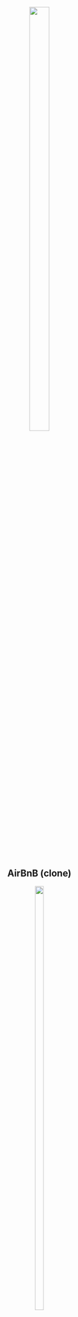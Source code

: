 
<h1 align="center" >
<br>
    <img src="https://assets.website-files.com/6105315644a26f77912a1ada/610540e8b4cd6969794fe673_Holberton_School_logo-04-04.svg" height="50%" width="30%">
</h1>

<h2 align="center">
    AirBnB (clone)
</h2>

<p align="center">
<img src="https://user-images.githubusercontent.com/68792144/141602345-7b71c4ea-a4dd-42d9-b706-7fc2c7b85ca5.png" height="50%" width="20%">
</p>

<p align="center">
    <a href="https://github.com/cristhian1107/printf/commits/main">
        <img src="https://img.shields.io/github/last-commit/cristhian1107/AirBnB_clone.svg?style=flat-square&logo=github&logoColor=white" alt="GitHub last commit">
    </a>
    <a href="https://github.com/cristhian1107/printf/issues">
    <img src="https://img.shields.io/github/issues-raw/cristhian1107/AirBnB_clone.svg?style=flat-square&logo=github&logoColor=white"
         alt="GitHub issues">
    </a>
    <a href="https://github.com/cristhian1107/printf/pulls">
    <img src="https://img.shields.io/github/issues-pr-raw/cristhian1107/AirBnB_clone.svg?style=flat-square&logo=github&logoColor=white"
         alt="GitHub pull requests">
    </a>
</p>

<h4 align="center"> This project is WepApp in Python </h4>

<p align="center">
    <a href="#Description">Description</a> •
    <a href="#The console">The console</a> •
    <a href="#Contact Information">Contact Information</a> •
</p>

# Overview
This is first step for the project AirBnB-Clone called ´´The console´´.
First we create a command line interpreter like we did in Shell Project.
Then we have to manage Classes in order to create, show, update and destroy objects.

# Description
This project is the first step of the AirBnB project, which is an AirBnB clone that includes design, layout, infrastructure and database.

It consists of the implementation of a command line interface in the PYTHON programming language, which simulates the interaction with a RESTful API and data persistence. As well as basic functions such as create, show, update, destroy that simulate a CRUD (Create, Read, Update, Delete) of a lifetime towards a database.

We will not implement all the features, just some of them to cover all the fundamental concepts of the higher level programming track.

# The console

<p align="center"><img src="https://user-images.githubusercontent.com/68792144/141602516-90e36740-e66e-4edd-8baf-08f318b10a58.png" width="700"></p>

## Files Contained on this repository

| File | Description |
|--|--|
| **AUTHORS** | Contains the authors of the AirBnB-Clone Project. |
| **README.md** | Contains an overview of AirBnB-Clone Project. Important things that you should know before executes our AirBnB-Clone command line program. |
| **.gitignore** | Ignores local generate files .json .csv and temporary files. |
| **console.py** |  **HBNBCommand:** Class that defines the command line interpreter. **do_EOF:** command to exit the program. **do_quit:** command to exit the program. **emptyline:** when the line is empty does not perform any action. **do_precmd:** parses command input **help_help:** Prints help command description. **do_create:** Creates a new instance of BaseModel. **do_show:** Prints the string representation of an instance. **do_destroy** Deletes an instance based on the class name and id. **do_all** Prints all string representation of all instances. **do_update** Updates an instance by adding or updating its attribute. **do_count** counts number of instances of a class. |
| **models** | **engine** file storage directory. **__init__.py ** Create a unique FileStorage instance for your application. **amenity.py ** Class based on BaseModel. **base_model.py ** Base class that defines all common attributes/methods for other classes. **city.py ** Class based on BaseModel. **place.py ** Class based on BaseModel. **review.py ** Class based on BaseModel. **state.py ** Class based on BaseModel. **user.py ** Class based on BaseModel. |
| **shell_script** | **executable_files.sh ** Makes all files exceutables. **generate_authors.sh ** Generates authors file for the project. **style_code.sh ** Checks the pycodestyle and shellcheck. |
| **tests** | **test_models** Test files directory. **__init__.py ** Packages the tests files. |

## Install
```shell
git clone https://github.com/cristhian1107/AirBnB_clone.git
```

## Execution
`Interactive Mode`
 ```shell
 $ ./console.py
(hbnb) help
Documented commands (type help <topic>):
========================================
EOF  help  quit
(hbnb)
(hbnb)
(hbnb) quit
$
 ```
`Non-Interactive Mode`
```shell
$ echo "help" | ./console.py
(hbnb)
Documented commands (type help <topic>):
========================================
EOF  help  quit
(hbnb)
$
$ cat test_help
help
$
$ cat test_help | ./console.py
(hbnb)
Documented commands (type help <topic>):
========================================
EOF  help  quit
(hbnb)
$
```

## Commands
| CMD   | Description | Usage |
|--------|--------|--------|
| **`help`**   | Displays help manual and usage of command specified | `help` `<command>` <br> `help`|
| **`quit`**   | Exit the program | `quit` |
| **`EOF`**    | Exit the program | `EOF` <br>`Ctrl + D`|
| **`create`** | Creates new id for a new class | `create <class name>` |
| **`show`**   |  Prints the string representation of an instance based on the class name  | `show <class name> id`|
| **`destroy`**| Deletes an instance based on the class name and id | `destroy <class name> id`|
| **`all`**    | Prints all string representation of all instances based or not on the class name | `all` <br> `all <class name>`|
| **`update`** | Updates an instance based on the class name and id by adding or updating attribute | `update <class name> <id> <attribute> <value>` |


## Authors and Github

* **Please, read the [AUTHORS](https://github.com/cristhian1107/AirBnB_clone/blob/main/AUTHORS) file**
* **https://github.com/cristhian1107/AirBnB_clone**

# Contact Information
Please feel free to contact us regarding any matter (specially about mistakes, recomendations and gramar errors)

<p align="center">

Cristhian Apaza -
<a href="https://github.com/cristhian1107">
        <img src="https://img.shields.io/badge/Cristhian-mainPage-blue">
</a>
</p>



<p align="center">
Jairo Castillo -
<a href="https://github.com/j4ir0st">
        <img src="https://img.shields.io/badge/Jairo-mainPage-blue">
</a>

</p>
